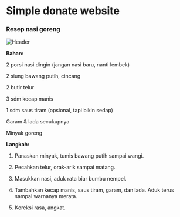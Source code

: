 # Simple donate website

### Resep nasi goreng
![Header](https://uploader.zenzxz.dpdns.org/uploads/1757038557141.jpeg)

**Bahan:**

2 porsi nasi dingin (jangan nasi baru, nanti lembek)

2 siung bawang putih, cincang

2 butir telur

3 sdm kecap manis

1 sdm saus tiram (opsional, tapi bikin sedap)

Garam & lada secukupnya

Minyak goreng


**Langkah:**

1. Panaskan minyak, tumis bawang putih sampai wangi.


2. Pecahkan telur, orak-arik sampai matang.


3. Masukkan nasi, aduk rata biar bumbu nempel.


4. Tambahkan kecap manis, saus tiram, garam, dan lada. Aduk terus sampai warnanya merata.


5. Koreksi rasa, angkat.
